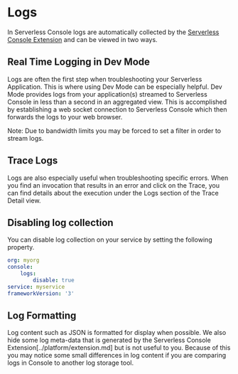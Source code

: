 <!--
title: Logs
menuText: Logs
description: A guide for using logs within Serverless Console
menuOrder: 5
-->

# Logs
In Serverless Console logs
are automatically collected by the [Serverless Console Extension](../platform/extension.md)
and can be viewed in two ways.

## Real Time Logging in Dev Mode
Logs are often the first step when troubleshooting your
Serverless Application. This is where using Dev Mode can
be especially helpful. Dev Mode provides logs  from your 
application(s) streamed to Serverless Console in less than 
a second in an aggregated view. This is accomplished
by establishing a web socket connection to Serverless Console
which then forwards the logs to your web browser. 

Note: Due to bandwidth limits you may be forced to set a filter
in order to stream logs. 

## Trace Logs
Logs are also especially useful when troubleshooting specific
errors. When you find an invocation that results in an error
and click on the Trace, you can find details about the execution
under the Logs section of the Trace Detail view. 

## Disabling log collection
You can disable log collection on your service by setting the
following property. 

```yaml
org: myorg
console: 
    logs:
        disable: true
service: myservice
frameworkVersion: '3'
```

## Log Formatting
Log content such as JSON is formatted for display when possible. We
also hide some log meta-data that is generated by the 
Serverless Console Extension[../platform/extension.md] but is not useful to you. 
Because of this you may notice some small differences in log content if you
are comparing logs in Console to another log storage tool. 